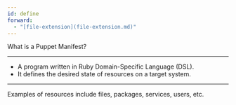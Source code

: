 ```yaml
---
id: define
forward:
  - "[file-extension](file-extension.md)"
---
```


What is a Puppet Manifest?

---

- A program written in Ruby Domain-Specific Language (DSL).
- It defines the desired state of resources on a target system.

---

Examples of resources include files, packages, services, users, etc.
